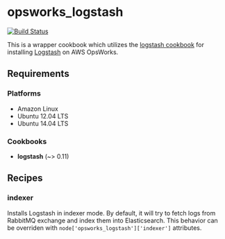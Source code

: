 # opsworks_logstash

[![Build Status](https://travis-ci.org/verdigris-cookbooks/opsworks-logstash.svg)](https://travis-ci.org/verdigris-cookbooks/opsworks-logstash)

This is a wrapper cookbook which utilizes the [logstash cookbook](https://github.com/lusis/chef-logstash)
for installing [Logstash](http://logstash.net/) on AWS OpsWorks.

## Requirements

### Platforms

* Amazon Linux
* Ubuntu 12.04 LTS
* Ubuntu 14.04 LTS

### Cookbooks

* **logstash** (~> 0.11)

## Recipes

### indexer

Installs Logstash in indexer mode. By default, it will try to fetch logs from
RabbitMQ exchange and index them into Elasticsearch. This behavior can be
overriden with `node['opsworks_logstash']['indexer']` attributes.
